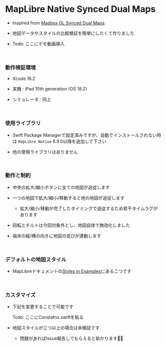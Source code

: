 # MapLibre Native Synced Dual Maps

- Inspired from [Mapbox GL Synced Dual Maps](https://gist.github.com/boeric/f6ddea14600dc5093506).

- 地図データやスタイルの比較検証を簡単にしたくて作りました

- Todo: ここにデモ動画挿入

<br>

### 動作検証環境
- Xcode 16.2

- 実機 : iPad 10th generation (OS 18.2)

- シミュレータ : 同上

<br>

### 使用ライブラリ
- Swift Package Managerで設定済みですが、自動でインストールされない時は `MapLibre Native` 6.9.0以降を追加して下さい

- 他の使用ライブラリはありません

<br>

### 動作と制約

- 中央の拡大/縮小ボタンに全ての地図が追従します

- 一つの地図で拡大/縮小/移動すると他の地図が追従します

  - 拡大/縮小/移動が完了したタイミングで追従するため若干タイムラグがあります

- 回転とチルトは今回対象外とし、地図自体で無効化しました

- 端末の縦/横の向きに地図の並びが連動します

<br>

### デフォルトの地図スタイル

- MapLibreドキュメントの[Styles in Examples](https://maplibre.org/maplibre-native/ios/latest/documentation/maplibre-native-for-ios/examplestyles/)にある二つです

<br>

### カスタマイズ

- 下記を変更することで可能です

  Todo: ここにConstatns.swiftを貼る

- 地図スタイルが三つ以上の場合は未検証です

  - 問題があればIssue報告してもらえると助かります🙇‍♂️

<br>



